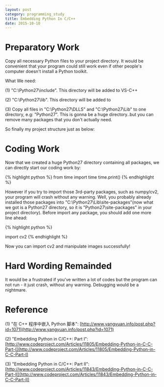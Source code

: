 ```yaml
---
layout: post
category: programming_study
title: Embedding Python In C/C++
date: 2015-10-10
---
```


# Preparatory Work

Copy all necessary Python files to your project directory. It would be convenient that your program could still work even if other people's computer doesn't install a Python toolkit.

What We need:

(1) "C:\\Python27\\include". This directory will be added to VS-C++

(2) "C:\\Python27\\lib". This directory will be added to

(3) Copy all files in "C:\\Python27\\DLLS" and "C:\\Python27\\Lib" to one directory, e.g: "Python27". This is gonna be a huge directory..but you can remove many packages that you don't actually need.

So finally my project structure just as below:

# Coding Work

Now that we created a huge Python27 directory containing all packages, we can directly start our coding work by:

{% highlight python %}
from time import time
time.print()
{% endhighlight %}

However if you try to import those 3rd-party packages, such as numpy/cv2, your program will crash without any warning. Well, you probably already installed those packages into "C:\\Python27\\Lib\\site-packages"(now what we got is a Python27 directory, so it is "Python27\\site-packages" in your project directory). Before import any package, you should add one more line ahead:

{% highlight python %}

import cv2
{% endhighlight %}

Now you can import cv2 and manipulate images successfully!

# Hard Wording Remainded

It would be a frustrated if you've written a lot of codes but the program can not run - it just crash, without any warning. Debugging would be a nightmare.

# Reference

(1) "在 C++ 程序中嵌入 Python 脚本": [http://www.yangyuan.info/post.php?id=1071](http://www.yangyuan.info/post.php?id=1071)

(2) "Embedding Python in C/C++: Part I": [http://www.codeproject.com/Articles/11805/Embedding-Python-in-C-C-Part-I](http://www.codeproject.com/Articles/11805/Embedding-Python-in-C-C-Part-I)

(3) "Embedding Python in C/C++: Part II": [http://www.codeproject.com/Articles/11843/Embedding-Python-in-C-C-Part-II](http://www.codeproject.com/Articles/11843/Embedding-Python-in-C-C-Part-II)
